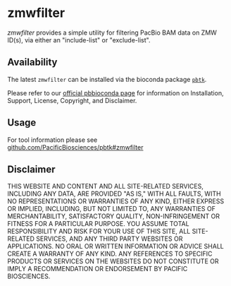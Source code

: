 # zmwfilter

_zmwfilter_ provides a simple utility for filtering PacBio BAM data on ZMW ID(s), via either an
"include-list" or "exclude-list".

## Availability
The latest `zmwfilter` can be installed via the bioconda package [`pbtk`](https://github.com/PacificBiosciences/pbtk).

Please refer to our [official pbbioconda page](https://github.com/PacificBiosciences/pbbioconda)
for information on Installation, Support, License, Copyright, and Disclaimer.

## Usage
For tool information please see [github.com/PacificBiosciences/pbtk#zmwfilter](https://github.com/PacificBiosciences/pbtk#zmwfilter)

## Disclaimer
THIS WEBSITE AND CONTENT AND ALL SITE-RELATED SERVICES, INCLUDING ANY DATA, ARE PROVIDED "AS IS," WITH ALL FAULTS, WITH NO REPRESENTATIONS OR WARRANTIES OF ANY KIND, EITHER EXPRESS OR IMPLIED, INCLUDING, BUT NOT LIMITED TO, ANY WARRANTIES OF MERCHANTABILITY, SATISFACTORY QUALITY, NON-INFRINGEMENT OR FITNESS FOR A PARTICULAR PURPOSE. YOU ASSUME TOTAL RESPONSIBILITY AND RISK FOR YOUR USE OF THIS SITE, ALL SITE-RELATED SERVICES, AND ANY THIRD PARTY WEBSITES OR APPLICATIONS. NO ORAL OR WRITTEN INFORMATION OR ADVICE SHALL CREATE A WARRANTY OF ANY KIND. ANY REFERENCES TO SPECIFIC PRODUCTS OR SERVICES ON THE WEBSITES DO NOT CONSTITUTE OR IMPLY A RECOMMENDATION OR ENDORSEMENT BY PACIFIC BIOSCIENCES.
